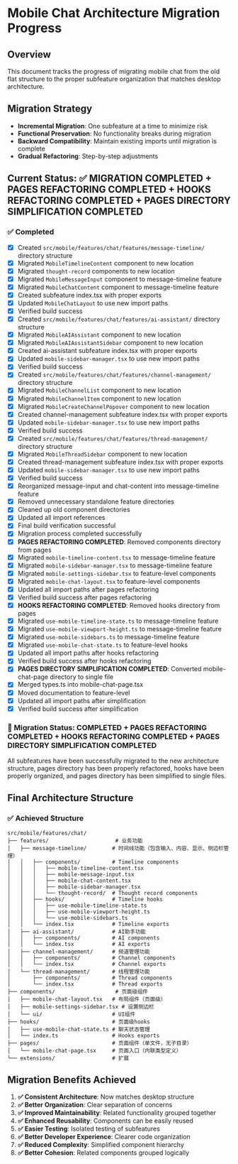 # Mobile Chat Architecture Migration Progress

## Overview
This document tracks the progress of migrating mobile chat from the old flat structure to the proper subfeature organization that matches desktop architecture.

## Migration Strategy
- **Incremental Migration**: One subfeature at a time to minimize risk
- **Functional Preservation**: No functionality breaks during migration
- **Backward Compatibility**: Maintain existing imports until migration is complete
- **Gradual Refactoring**: Step-by-step adjustments

## Current Status: ✅ MIGRATION COMPLETED + PAGES REFACTORING COMPLETED + HOOKS REFACTORING COMPLETED + PAGES DIRECTORY SIMPLIFICATION COMPLETED

### ✅ Completed
- [x] Created `src/mobile/features/chat/features/message-timeline/` directory structure
- [x] Migrated `MobileTimelineContent` component to new location
- [x] Migrated `thought-record` components to new location
- [x] Migrated `MobileMessageInput` component to message-timeline feature
- [x] Migrated `MobileChatContent` component to message-timeline feature
- [x] Created subfeature index.tsx with proper exports
- [x] Updated `MobileChatLayout` to use new import paths
- [x] Verified build success
- [x] Created `src/mobile/features/chat/features/ai-assistant/` directory structure
- [x] Migrated `MobileAIAssistant` component to new location
- [x] Migrated `MobileAIAssistantSidebar` component to new location
- [x] Created ai-assistant subfeature index.tsx with proper exports
- [x] Updated `mobile-sidebar-manager.tsx` to use new import paths
- [x] Verified build success
- [x] Created `src/mobile/features/chat/features/channel-management/` directory structure
- [x] Migrated `MobileChannelList` component to new location
- [x] Migrated `MobileChannelItem` component to new location
- [x] Migrated `MobileCreateChannelPopover` component to new location
- [x] Created channel-management subfeature index.tsx with proper exports
- [x] Updated `mobile-sidebar-manager.tsx` to use new import paths
- [x] Verified build success
- [x] Created `src/mobile/features/chat/features/thread-management/` directory structure
- [x] Migrated `MobileThreadSidebar` component to new location
- [x] Created thread-management subfeature index.tsx with proper exports
- [x] Updated `mobile-sidebar-manager.tsx` to use new import paths
- [x] Verified build success
- [x] Reorganized message-input and chat-content into message-timeline feature
- [x] Removed unnecessary standalone feature directories
- [x] Cleaned up old component directories
- [x] Updated all import references
- [x] Final build verification successful
- [x] Migration process completed successfully
- [x] **PAGES REFACTORING COMPLETED**: Removed components directory from pages
- [x] Migrated `mobile-timeline-content.tsx` to message-timeline feature
- [x] Migrated `mobile-sidebar-manager.tsx` to message-timeline feature
- [x] Migrated `mobile-settings-sidebar.tsx` to feature-level components
- [x] Migrated `mobile-chat-layout.tsx` to feature-level components
- [x] Updated all import paths after pages refactoring
- [x] Verified build success after pages refactoring
- [x] **HOOKS REFACTORING COMPLETED**: Removed hooks directory from pages
- [x] Migrated `use-mobile-timeline-state.ts` to message-timeline feature
- [x] Migrated `use-mobile-viewport-height.ts` to message-timeline feature
- [x] Migrated `use-mobile-sidebars.ts` to message-timeline feature
- [x] Migrated `use-mobile-chat-state.ts` to feature-level hooks
- [x] Updated all import paths after hooks refactoring
- [x] Verified build success after hooks refactoring
- [x] **PAGES DIRECTORY SIMPLIFICATION COMPLETED**: Converted mobile-chat-page directory to single file
- [x] Merged types.ts into mobile-chat-page.tsx
- [x] Moved documentation to feature-level
- [x] Updated all import paths after simplification
- [x] Verified build success after simplification

### 🎉 Migration Status: COMPLETED + PAGES REFACTORING COMPLETED + HOOKS REFACTORING COMPLETED + PAGES DIRECTORY SIMPLIFICATION COMPLETED
All subfeatures have been successfully migrated to the new architecture structure, pages directory has been properly refactored, hooks have been properly organized, and pages directory has been simplified to single files.

## Final Architecture Structure

### ✅ Achieved Structure
```
src/mobile/features/chat/
├── features/                     # 业务功能
│   ├── message-timeline/        # 时间线功能（包含输入、内容、显示、侧边栏管理）
│   │   ├── components/          # Timeline components
│   │   │   ├── mobile-timeline-content.tsx
│   │   │   ├── mobile-message-input.tsx
│   │   │   ├── mobile-chat-content.tsx
│   │   │   ├── mobile-sidebar-manager.tsx
│   │   │   └── thought-record/  # Thought record components
│   │   ├── hooks/               # Timeline hooks
│   │   │   ├── use-mobile-timeline-state.ts
│   │   │   ├── use-mobile-viewport-height.ts
│   │   │   └── use-mobile-sidebars.ts
│   │   └── index.tsx            # Timeline exports
│   ├── ai-assistant/            # AI助手功能
│   │   ├── components/          # AI components
│   │   └── index.tsx            # AI exports
│   ├── channel-management/      # 频道管理功能
│   │   ├── components/          # Channel components
│   │   └── index.tsx            # Channel exports
│   └── thread-management/       # 线程管理功能
│       ├── components/          # Thread components
│       └── index.tsx            # Thread exports
├── components/                   # 页面级组件
│   ├── mobile-chat-layout.tsx   # 布局组件（页面级）
│   ├── mobile-settings-sidebar.tsx # 设置侧边栏
│   └── ui/                      # UI组件
├── hooks/                       # 页面级hooks
│   ├── use-mobile-chat-state.ts # 聊天状态管理
│   └── index.ts                 # Hooks exports
├── pages/                       # 页面组件（单文件，无子目录）
│   └── mobile-chat-page.tsx     # 页面入口（内联类型定义）
└── extensions/                  # 扩展
```

## Migration Benefits Achieved

1. **✅ Consistent Architecture**: Now matches desktop structure
2. **✅ Better Organization**: Clear separation of concerns
3. **✅ Improved Maintainability**: Related functionality grouped together
4. **✅ Enhanced Reusability**: Components can be easily reused
5. **✅ Easier Testing**: Isolated testing of subfeatures
6. **✅ Better Developer Experience**: Clearer code organization
7. **✅ Reduced Complexity**: Simplified component hierarchy
8. **✅ Better Cohesion**: Related components grouped logically